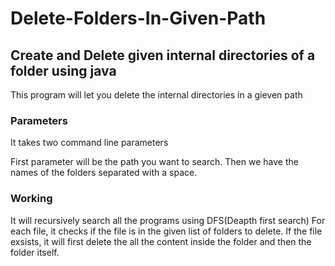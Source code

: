 # Delete-Folders-In-Given-Path

## Create and Delete given internal directories of a folder using java

This program will let you delete the internal directories in a gieven path

### Parameters

It takes two command line parameters

First parameter will be the path you want to search.
Then we have the names of the folders separated with a space.

### Working

It will recursively search all the programs using DFS(Deapth first search)
For each file, it checks if the file is in the given list of folders to delete.
If the file exsists, it will first delete the all the content inside the folder and then the folder itself.

